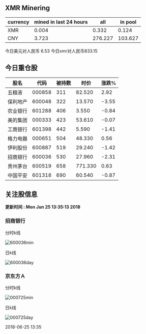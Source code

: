 ## XMR Minering

|currency|mined in last 24 hours|all|in pool|
|---|---|---|---|
|XMR|0.004|0.332|0.124|
|CNY|3.723|276.227|103.627|

今日美元对人民币 6.53	今日xmr对人民币833.15


## 今日重仓股 

|股名|代码|被持数|时价|涨跌%|
|---|---|---|---|---|
|五粮液|000858|311|82.520|2.92|
|保利地产|600048|322|13.570|-3.55|
|农业银行|601288|406|3.550|-0.84|
|美的集团|000333|423|53.610|-0.07|
|工商银行|601398|442|5.590|-1.41|
|格力电器|000651|504|48.330|0.56|
|伊利股份|600887|519|29.240|-1.42|
|招商银行|600036|530|27.960|-2.31|
|贵州茅台|600519|658|771.330|0.63|
|中国平安|601318|690|60.540|-0.87|

## 关注股信息
**更新时间 : Mon Jun 25 13:35:13 2018**
### 招商银行 
分时k线

![600036min](http://image.sinajs.cn/newchart/min/n/sh600036.gif)

日k线

![600036day](http://image.sinajs.cn/newchart/daily/n/sh600036.gif)

### 京东方Ａ 
分时k线

![000725min](http://image.sinajs.cn/newchart/min/n/sz000725.gif)

日k线

![000725day](http://image.sinajs.cn/newchart/daily/n/sz000725.gif)

2018-06-25 13:35